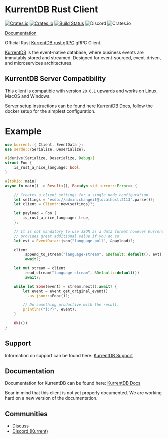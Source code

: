 # KurrentDB Rust Client
[![Crates.io][crates-badge]][crates-url]
[![Crates.io][crates-download]][crates-url]
[![Build Status][ci-badge]][ci-url]
![Discord](https://img.shields.io/discord/415421715385155584.svg)
![Crates.io](https://img.shields.io/crates/l/kurrent.svg)

[crates-badge]: https://img.shields.io/crates/v/kurrent.svg
[crates-download]: https://img.shields.io/crates/d/kurrent.svg
[crates-url]: https://crates.io/crates/kurrent
[ci-badge]: https://github.com/EventStore/KurrentDB-Client-Rust/workflows/CI/badge.svg
[ci-url]: https://github.com/EventStore/KurrentDB-Client-Rust/actions

[Documentation](https://docs.rs/kurrent)

Official Rust [KurrentDB rust gRPC] gRPC Client.

[KurrentDB] is the event-native database, where business events are immutably stored and streamed. Designed for event-sourced, event-driven, and microservices architectures.

## KurrentDB Server Compatibility
This client is compatible with version `20.6.1` upwards and works on Linux, MacOS and Windows.


Server setup instructions can be found here [KurrentDB Docs], follow the docker setup for the simplest configuration.

# Example

```rust
use kurrent::{ Client, EventData };
use serde::{Serialize, Deserialize};

#[derive(Serialize, Deserialize, Debug)]
struct Foo {
    is_rust_a_nice_language: bool,
}

#[tokio::main]
async fn main() -> Result<(), Box<dyn std::error::Error>> {

    // Creates a client settings for a single node configuration.
    let settings = "esdb://admin:changeit@localhost:2113".parse()?;
    let client = Client::new(settings)?;

    let payload = Foo {
        is_rust_a_nice_language: true,
    };

    // It is not mandatory to use JSON as a data format however KurrentDB
    // provides great additional value if you do so.
    let evt = EventData::json("language-poll", &payload)?;

    client
        .append_to_stream("language-stream", &Default::default(), evt)
        .await?;

    let mut stream = client
        .read_stream("language-stream", &Default::default())
        .await?;

    while let Some(event) = stream.next().await? {
        let event = event.get_original_event()
          .as_json::<Foo>()?;

        // Do something productive with the result.
        println!("{:?}", event);
    }

    Ok(())
}
```

## Support

Information on support can be found here: [KurrentDB Support]

## Documentation

Documentation for KurrentDB can be found here: [KurrentDB Docs]

Bear in mind that this client is not yet properly documented. We are working hard on a new version of the documentation.

## Communities

- [Discuss](https://discuss.kurrent.com/)
- [Discord (Kurrent)](https://discord.gg/Phn9pmCw3t)

[KurrentDB]: https://kurrent.io/
[KurrentDB rust gRPC]: https://developers.kurrent.io/clients/grpc/getting-started?codeLanguage=Rust
[KurrentDB docs]: https://developers.kurrent.io/latest.html
[KurrentDB discuss]: https://discuss.kurrent.io/
[KurrentDB support]: https://kurrent.io/support/
